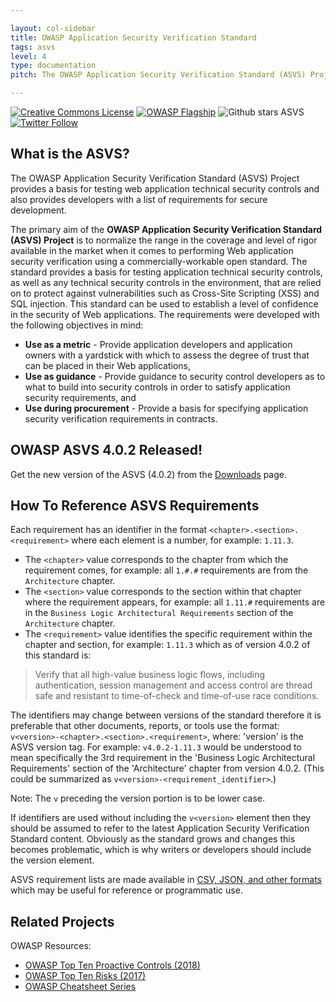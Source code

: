 ```yaml
---

layout: col-sidebar
title: OWASP Application Security Verification Standard
tags: asvs
level: 4
type: documentation
pitch: The OWASP Application Security Verification Standard (ASVS) Project is a framework of security requirements that focus on defining the security controls required when designing, developing and testing modern web applications and web services.

---
```

[![Creative Commons License](https://licensebuttons.net/l/by-sa/4.0/88x31.png)](https://creativecommons.org/licenses/by-sa/4.0/ "CC BY-SA 4.0")
[![OWASP Flagship](https://img.shields.io/badge/owasp-flagship%20project-48A646.svg)](https://www.owasp.org/index.php/Category:OWASP_Project#tab=Project_Inventory)
![Github stars ASVS](https://img.shields.io/github/stars/OWASP/asvs?label=Stars%20ASVS&style=social)
[![Twitter Follow](https://img.shields.io/twitter/follow/OWASP_ASVS.svg?style=social&label=Follow)](https://twitter.com/OWASP_ASVS)

## What is the ASVS?

The OWASP Application Security Verification Standard (ASVS) Project provides a basis for testing web application technical security controls and also provides developers with a list of requirements for secure development.

The primary aim of the **OWASP Application Security Verification Standard (ASVS) Project** is to normalize the range in the coverage and level of rigor available in the market when it comes to performing Web application security verification using a commercially-workable open standard. The standard provides a basis for testing application technical security controls, as well as any technical security controls in the environment, that are relied on to protect against vulnerabilities such as Cross-Site Scripting (XSS) and SQL injection. This standard can be used to establish a level of confidence in the security of Web applications. The requirements were developed with the following objectives in mind: 

* **Use as a metric** - Provide application developers and application owners with a yardstick with which to assess the degree of trust that can be placed in their Web applications, 
* **Use as guidance** - Provide guidance to security control developers as to what to build into security controls in order to satisfy application security requirements, and 
* **Use during procurement** - Provide a basis for specifying application security verification requirements in contracts.

## OWASP ASVS 4.0.2 Released!

Get the new version of the ASVS (4.0.2) from the [Downloads](https://github.com/OWASP/ASVS/tree/v4.0.2#latest-stable-version---402) page.

## How To Reference ASVS Requirements

Each requirement has an identifier in the format `<chapter>.<section>.<requirement>` where each element is a number, for example: `1.11.3`.
- The `<chapter>` value corresponds to the chapter from which the requirement comes, for example: all `1.#.#` requirements are from the `Architecture` chapter.
- The `<section>` value corresponds to the section within that chapter where the requirement appears, for example: all `1.11.#` requirements are in the `Business Logic Architectural Requirements` section of the `Architecture` chapter.
- The `<requirement>` value identifies the specific requirement within the chapter and section, for example: `1.11.3` which as of version 4.0.2 of this standard is:

> Verify that all high-value business logic flows, including authentication, session management and access control are thread safe and resistant to time-of-check and time-of-use race conditions.

The identifiers may change between versions of the standard therefore it is preferable that other documents, reports, or tools use the format: `v<version>-<chapter>.<section>.<requirement>`, where: 'version' is the ASVS version tag. For example: `v4.0.2-1.11.3` would be understood to mean specifically the 3rd requirement in the 'Business Logic Architectural Requirements' section of the 'Architecture' chapter from version 4.0.2. (This could be summarized as `v<version>-<requirement_identifier>`.)

Note: The `v` preceding the version portion is to be lower case.

If identifiers are used without including the `v<version>` element then they should be assumed to refer to the latest Application Security Verification Standard content. Obviously as the standard grows and changes this becomes problematic, which is why writers or developers should include the version element.

ASVS requirement lists are made available in [CSV, JSON, and other formats](https://github.com/OWASP/ASVS) which may be useful for reference or programmatic use.

## Related Projects

OWASP Resources:
* [OWASP Top Ten Proactive Controls (2018)](https://www.owasp.org/index.php/OWASP_Proactive_Controls)
* [OWASP Top Ten Risks (2017)](http://www.owasp.org/index.php/Category:OWASP_Top_Ten_Project)
* [OWASP Cheatsheet Series](https://www.owasp.org/index.php/OWASP_Cheat_Sheet_Series)
